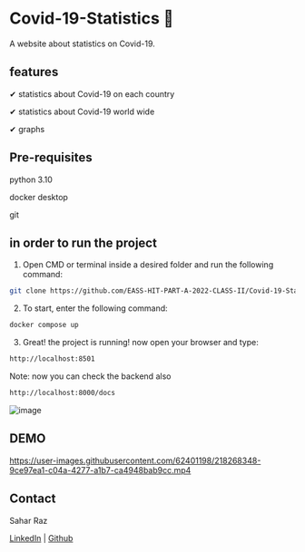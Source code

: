 # Covid-19-Statistics 🤢 #

A website about statistics on Covid-19.

## features ##

✔ statistics about Covid-19 on each country

✔ statistics about Covid-19 world wide

✔ graphs

## Pre-requisites ##

python 3.10

docker desktop

git

## in order to run the project ##

1. Open CMD or terminal inside a desired folder and run the following command:

``` bash
git clone https://github.com/EASS-HIT-PART-A-2022-CLASS-II/Covid-19-Statistics.git
```

2. To start, enter the following command:
```bash
docker compose up
```

3. Great! the project is running! now open your browser and type:
```bash
http://localhost:8501
```  

Note: now you can check the backend also 
```bash
http://localhost:8000/docs
``` 

![image](https://user-images.githubusercontent.com/62401198/213872243-98f10fac-0162-4d43-809c-790a224de707.png)

## DEMO ##



https://user-images.githubusercontent.com/62401198/218268348-9ce97ea1-c04a-4277-a1b7-ca4948bab9cc.mp4



## Contact
Sahar Raz

[LinkedIn](https://www.linkedin.com/in/sahar-raz-62bbb2120/) | [Github](https://github.com/SaharRaz)

